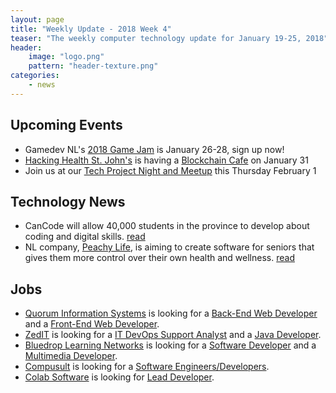 ```yaml
---
layout: page
title: "Weekly Update - 2018 Week 4"
teaser: "The weekly computer technology update for January 19-25, 2018"
header:
    image: "logo.png"
    pattern: "header-texture.png"
categories:
    - news
---
```


## Upcoming Events

* Gamedev NL's [2018 Game Jam](http://gamedevnl.org/index.php/2018-game-jam/) is January 26-28, sign up now!
* [Hacking Health St. John's][hackinghealth] is having a [Blockchain Cafe](https://www.eventbrite.ca/e/blockchain-cafe-tickets-42168349669) on January 31
* Join us at our [Tech Project Night and Meetup][meetup] this Thursday February 1

## Technology News

* CanCode will allow 40,000 students in the province to develop about coding and digital skills. [read](https://twitter.com/SeamusORegan/status/955877875919589376)
* NL company, [Peachy Life][peachy], is aiming to create software for seniors that gives them more control over their own health and wellness. [read](https://twitter.com/peachycompany/status/955865351471820800)

## Jobs

* [Quorum Information Systems][quorum] is looking for a [Back-End Web Developer](https://www.careerbeacon.com/en/posting/723319/quorum-information-systems-inc/back-end-web-developer/st-john-s)
and a [Front-End Web Developer](https://www.careerbeacon.com/en/posting/723318/quorum-information-systems-inc/front-end-web-developer/st-john-s).
* [ZedIT][zedit] is looking for a [IT DevOps Support Analyst](http://jobs.gzed.com/index.php?m=portal&a=details&jobOrderID=10338317) and a [Java Developer](https://www.careerbeacon.com/en/posting/716612).
* [Bluedrop Learning Networks][bluedrop] is looking for a [Software Developer](https://www.careerbeacon.com/en/posting/719089) and a [Multimedia Developer](https://www.careerbeacon.com/en/posting/719607).
* [Compusult][compusult] is looking for a [Software Engineers/Developers](https://www.workopolis.com/jobsearch/job/17921414).
* [Colab Software][colab] is looking for [Lead Developer](https://www.colabsoftware.com/careers).


[blockchain]:https://www.eventbrite.ca/e/blockchain-cafe-tickets-42168349669
[meetup]:https://www.meetup.com/Computer-Technology-Society-of-Newfoundland-and-Labrador/events/wzrpgpyxdbcb/
[talk]:https://www.meetup.com/Computer-Technology-Society-of-Newfoundland-and-Labrador/events/246501399/

[blockchainnl]:https://www.facebook.com/blockchainnl/
[hackinghealth]:https://www.facebook.com/HHStJohnsNL/

[bluedrop]:http://www.bluedroplearningnetworks.com/
[chummy]:https://chummygames.com
[colab]:https://www.colabsoftware.com/
[compusult]:http://www.compusult.net/
[hyperloop]:https://paradigmhyperloop.com/
[kraken]:http://krakenrobotics.com/
[otherocean]:http://www.otherocean.com/
[peachy]:https://www.peachylife.ca/
[quidder]:https://qwidder.com/
[subc]:http://subcimaging.com/
[zedit]:http://www.zedit.com/
[quorum]:http://www.quorumdms.com/
